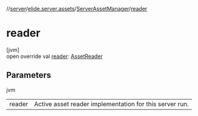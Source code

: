 //[server](../../../index.md)/[elide.server.assets](../index.md)/[ServerAssetManager](index.md)/[reader](reader.md)

# reader

[jvm]\
open override val [reader](reader.md): [AssetReader](../-asset-reader/index.md)

## Parameters

jvm

| | |
|---|---|
| reader | Active asset reader implementation for this server run. |
